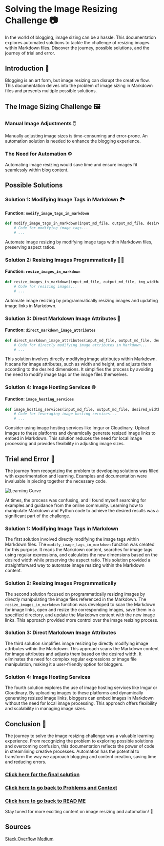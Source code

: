 # Solving the Image Resizing Challenge 📷

In the world of blogging, image sizing can be a hassle. This documentation explores automated solutions to tackle the challenge of resizing images within Markdown files. Discover the journey, possible solutions, and the journey of trial and error.

## Introduction 📖

Blogging is an art form, but image resizing can disrupt the creative flow. This documentation delves into the problem of image sizing in Markdown files and presents multiple possible solutions.

## The Image Sizing Challenge 🖼️

### Manual Image Adjustments 🖱️

Manually adjusting image sizes is time-consuming and error-prone. An automation solution is needed to enhance the blogging experience.

### The Need for Automation ⚙️

Automating image resizing would save time and ensure images fit seamlessly within blog content.

## Possible Solutions

### Solution 1: Modifying Image Tags in Markdown 🏞️

#### Function: `modify_image_tags_in_markdown`

```python
def modify_image_tags_in_markdown(input_md_file, output_md_file, desired_width=600):
    # Code for modifying image tags...
    # ...
```

Automate image resizing by modifying image tags within Markdown files, preserving aspect ratios.

### Solution 2: Resizing Images Programmatically 🧑‍💻

#### Function: `resize_images_in_markdown`

```python
def resize_images_in_markdown(input_md_file, output_md_file, img_width=600):
    # Code for resizing images...
    # ...
```

Automate image resizing by programmatically resizing images and updating image links in Markdown.

### Solution 3: Direct Markdown Image Attributes 📏

#### Function: `direct_markdown_image_attributes`

```python
def direct_markdown_image_attributes(input_md_file, output_md_file, desired_width=600):
    # Code for directly modifying image attributes in Markdown...
    # ...
```

This solution involves directly modifying image attributes within Markdown. It scans for image attributes, such as width and height, and adjusts them according to the desired dimensions. It simplifies the process by avoiding the need to modify image tags or the image files themselves.

### Solution 4: Image Hosting Services 🌐

#### Function: `image_hosting_services`

```python
def image_hosting_services(input_md_file, output_md_file, desired_width=600):
    # Code for leveraging image hosting services...
    # ...
```

Consider using image hosting services like Imgur or Cloudinary. Upload images to these platforms and dynamically generate resized image links to embed in Markdown. This solution reduces the need for local image processing and provides flexibility in adjusting image sizes.

## Trial and Error 🤯

The journey from recognizing the problem to developing solutions was filled with experimentation and learning. Examples and documentation were invaluable in piecing together the necessary code.

![Learning Curve](https://media.giphy.com/media/3o7buirYcmV5nSwIRW/giphy.gif)

At times, the process was confusing, and I found myself searching for examples and guidance from the online community. Learning how to manipulate Markdown and Python code to achieve the desired results was a significant part of the challenge.

### Solution 1: Modifying Image Tags in Markdown

The first solution involved directly modifying the image tags within Markdown files. The `modify_image_tags_in_markdown` function was created for this purpose. It reads the Markdown content, searches for image tags using regular expressions, and calculates the new dimensions based on the desired width while preserving the aspect ratio. This solution provided a straightforward way to automate image resizing within the Markdown content.

### Solution 2: Resizing Images Programmatically

The second solution focused on programmatically resizing images by directly manipulating the image files referenced in the Markdown. The `resize_images_in_markdown` function was developed to scan the Markdown for image links, open and resize the corresponding images, save them in a specified directory, and update the Markdown content with the new image links. This approach provided more control over the image resizing process.

### Solution 3: Direct Markdown Image Attributes

The third solution simplifies image resizing by directly modifying image attributes within the Markdown. This approach scans the Markdown content for image attributes and adjusts them based on the desired width. It eliminates the need for complex regular expressions or image file manipulation, making it a user-friendly option for bloggers.

### Solution 4: Image Hosting Services

The fourth solution explores the use of image hosting services like Imgur or Cloudinary. By uploading images to these platforms and dynamically generating resized image links, bloggers can embed images in Markdown without the need for local image processing. This approach offers flexibility and scalability in managing image sizes.

## Conclusion 🎉

The journey to solve the image resizing challenge was a valuable learning experience. From recognizing the problem to exploring possible solutions and overcoming confusion, this documentation reflects the power of code in streamlining creative processes. Automation has the potential to transform the way we approach blogging and content creation, saving time and reducing errors.

### [Click here for the final solution](Final_Solution.md)
### [Click here to go back to Problems and Context](Problem_and_Context.md)
### [Click here to go back to READ ME](https://khadija-mahmoud.github.io/ai_art_plagiarism_post/)

Stay tuned for more exciting content on image resizing and automation! 🚀

## Sources
[Stack Overflow](https://stackoverflow.com/)
[Medium](https://medium.com/)
